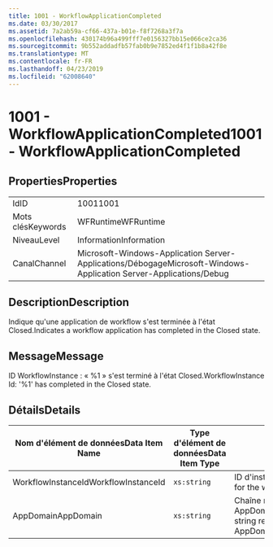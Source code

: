 ```yaml
---
title: 1001 - WorkflowApplicationCompleted
ms.date: 03/30/2017
ms.assetid: 7a2ab59a-cf66-437a-b01e-f8f7268a3f7a
ms.openlocfilehash: 430174b96a499fff7e0156327bb15e066ce2ca36
ms.sourcegitcommit: 9b552addadfb57fab0b9e7852ed4f1f1b8a42f8e
ms.translationtype: MT
ms.contentlocale: fr-FR
ms.lasthandoff: 04/23/2019
ms.locfileid: "62008640"
---
```

# <a name="1001---workflowapplicationcompleted"></a><span data-ttu-id="2582d-102">1001 - WorkflowApplicationCompleted</span><span class="sxs-lookup"><span data-stu-id="2582d-102">1001 - WorkflowApplicationCompleted</span></span>
## <a name="properties"></a><span data-ttu-id="2582d-103">Properties</span><span class="sxs-lookup"><span data-stu-id="2582d-103">Properties</span></span>  
  
|||  
|-|-|  
|<span data-ttu-id="2582d-104">Id</span><span class="sxs-lookup"><span data-stu-id="2582d-104">ID</span></span>|<span data-ttu-id="2582d-105">1001</span><span class="sxs-lookup"><span data-stu-id="2582d-105">1001</span></span>|  
|<span data-ttu-id="2582d-106">Mots clés</span><span class="sxs-lookup"><span data-stu-id="2582d-106">Keywords</span></span>|<span data-ttu-id="2582d-107">WFRuntime</span><span class="sxs-lookup"><span data-stu-id="2582d-107">WFRuntime</span></span>|  
|<span data-ttu-id="2582d-108">Niveau</span><span class="sxs-lookup"><span data-stu-id="2582d-108">Level</span></span>|<span data-ttu-id="2582d-109">Information</span><span class="sxs-lookup"><span data-stu-id="2582d-109">Information</span></span>|  
|<span data-ttu-id="2582d-110">Canal</span><span class="sxs-lookup"><span data-stu-id="2582d-110">Channel</span></span>|<span data-ttu-id="2582d-111">Microsoft-Windows-Application Server-Applications/Débogage</span><span class="sxs-lookup"><span data-stu-id="2582d-111">Microsoft-Windows-Application Server-Applications/Debug</span></span>|  
  
## <a name="description"></a><span data-ttu-id="2582d-112">Description</span><span class="sxs-lookup"><span data-stu-id="2582d-112">Description</span></span>  
 <span data-ttu-id="2582d-113">Indique qu'une application de workflow s'est terminée à l'état Closed.</span><span class="sxs-lookup"><span data-stu-id="2582d-113">Indicates a workflow application has completed in the Closed state.</span></span>  
  
## <a name="message"></a><span data-ttu-id="2582d-114">Message</span><span class="sxs-lookup"><span data-stu-id="2582d-114">Message</span></span>  
 <span data-ttu-id="2582d-115">ID WorkflowInstance : « %1 » s'est terminé à l'état Closed.</span><span class="sxs-lookup"><span data-stu-id="2582d-115">WorkflowInstance Id: '%1' has completed in the Closed state.</span></span>  
  
## <a name="details"></a><span data-ttu-id="2582d-116">Détails</span><span class="sxs-lookup"><span data-stu-id="2582d-116">Details</span></span>  
  
|<span data-ttu-id="2582d-117">Nom d'élément de données</span><span class="sxs-lookup"><span data-stu-id="2582d-117">Data Item Name</span></span>|<span data-ttu-id="2582d-118">Type d'élément de données</span><span class="sxs-lookup"><span data-stu-id="2582d-118">Data Item Type</span></span>|<span data-ttu-id="2582d-119">Description</span><span class="sxs-lookup"><span data-stu-id="2582d-119">Description</span></span>|  
|--------------------|--------------------|-----------------|  
|<span data-ttu-id="2582d-120">WorkflowInstanceId</span><span class="sxs-lookup"><span data-stu-id="2582d-120">WorkflowInstanceId</span></span>|`xs:string`|<span data-ttu-id="2582d-121">ID d'instance pour le workflow</span><span class="sxs-lookup"><span data-stu-id="2582d-121">The instance id for the workflow</span></span>|  
|<span data-ttu-id="2582d-122">AppDomain</span><span class="sxs-lookup"><span data-stu-id="2582d-122">AppDomain</span></span>|`xs:string`|<span data-ttu-id="2582d-123">Chaîne retournée par AppDomain.CurrentDomain.FriendlyName.</span><span class="sxs-lookup"><span data-stu-id="2582d-123">The string returned by AppDomain.CurrentDomain.FriendlyName.</span></span>|

